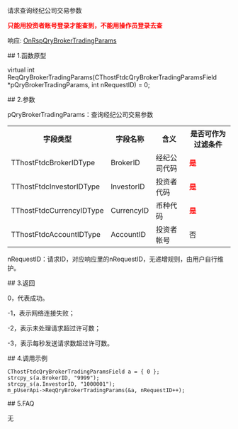 <p>请求查询经纪公司交易参数</p>
<p><span alt="" id="anchor-id-01"></span> </p>
<p><strong><font color="#FF0000">只能用投资者账号登录才能查到，不能用操作员登录去查</font></strong></p>
<p>响应: <a href="../../CTHOSTFTDCTRADERAPI/ONRSPQRYBROKERTRADINGPARAMS/">OnRspQryBrokerTradingParams</a></p>
<span class="anchor" id="b28bfb44-8d1e-409d-8762-20962713d004"></span>
## 1.函数原型
<p>virtual int ReqQryBrokerTradingParams(CThostFtdcQryBrokerTradingParamsField *pQryBrokerTradingParams, int nRequestID) = 0;</p>
<span class="anchor" id="d47ad858-4f20-466f-8700-4df85ae2547d"></span>
## 2.参数
<p>pQryBrokerTradingParams：查询经纪公司交易参数</p>
<table><tr><th style="TEXT-ALIGN: center;">字段类型</th><th style="TEXT-ALIGN: center;">字段名称</th><th style="TEXT-ALIGN: center;">含义</th><th style="TEXT-ALIGN: center;">是否可作为过滤条件</th></tr><tr><td style="TEXT-ALIGN: left;">TThostFtdcBrokerIDType</td>
<td style="TEXT-ALIGN: left;">BrokerID</td>
<td style="TEXT-ALIGN: left;">经纪公司代码</td>
<td style="TEXT-ALIGN: left;"><strong><font color="#FF0000">是</font></strong></td>
</tr>
<tr><td style="TEXT-ALIGN: left;">TThostFtdcInvestorIDType</td>
<td style="TEXT-ALIGN: left;">InvestorID</td>
<td style="TEXT-ALIGN: left;">投资者代码</td>
<td style="TEXT-ALIGN: left;"><strong><font color="#FF0000">是</font></strong></td>
</tr>
<tr><td style="TEXT-ALIGN: left;">TThostFtdcCurrencyIDType</td>
<td style="TEXT-ALIGN: left;">CurrencyID</td>
<td style="TEXT-ALIGN: left;">币种代码</td>
<td style="TEXT-ALIGN: left;"><strong><font color="#FF0000">是</font></strong></td>
</tr>
<tr><td style="TEXT-ALIGN: left;">TThostFtdcAccountIDType</td>
<td style="TEXT-ALIGN: left;">AccountID</td>
<td style="TEXT-ALIGN: left;">投资者帐号</td>
<td style="TEXT-ALIGN: left;">否</td>
</tr>
</table>
<p>nRequestID：请求ID，对应响应里的nRequestID，无递增规则，由用户自行维护。</p>
<span class="anchor" id="67cc6386-d93b-4104-a2d7-d7d3b80a94b0"></span>
## 3.返回
<p>0，代表成功。</p>
<p>-1，表示网络连接失败；</p>
<p>-2，表示未处理请求超过许可数；</p>
<p>-3，表示每秒发送请求数超过许可数。</p>
<span class="anchor" id="26194c13-c0f7-439e-af91-85a4d883fcaa"></span>
## 4.调用示例
<pre><code>CThostFtdcQryBrokerTradingParamsField a = { 0 };
strcpy_s(a.BrokerID, "9999");
strcpy_s(a.InvestorID, "1000001");
m_pUserApi-&gt;ReqQryBrokerTradingParams(&amp;a, nRequestID++);
</code></pre>
<span class="anchor" id="9a377d97-ba8d-44d7-8bb1-6e0e00ae760b"></span>
## 5.FAQ
<p>无</p>
